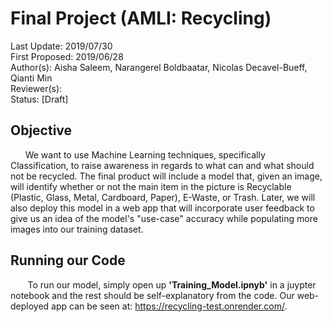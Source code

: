 # Final Project (AMLI: Recycling)
Last Update: 2019/07/30  <br />
First Proposed: 2019/06/28 <br />
Author(s): Aisha Saleem, Narangerel Boldbaatar, Nicolas Decavel-Bueff, Qianti Min<br />
Reviewer(s): <br />
Status: [Draft] <br />

## Objective
&nbsp;&nbsp;&nbsp;&nbsp;&nbsp;&nbsp;We want to use Machine Learning techniques, specifically Classification, to raise awareness in regards to what can and what should not be recycled. The final product will include a model that, given an image, will identify whether or not the main item in the picture is Recyclable (Plastic, Glass, Metal, Cardboard, Paper), E-Waste, or Trash. Later, we will also deploy this model in a web app that will incorporate user feedback to give us an idea of the model's "use-case" accuracy while populating more images into our training dataset. <br />

## Running our Code
&nbsp;&nbsp;&nbsp;&nbsp;&nbsp;&nbsp; To run our model, simply open up **'Training_Model.ipnyb'** in a juypter notebook and the rest should be self-explanatory from the code. Our web-deployed app can be seen at: https://recycling-test.onrender.com/.
